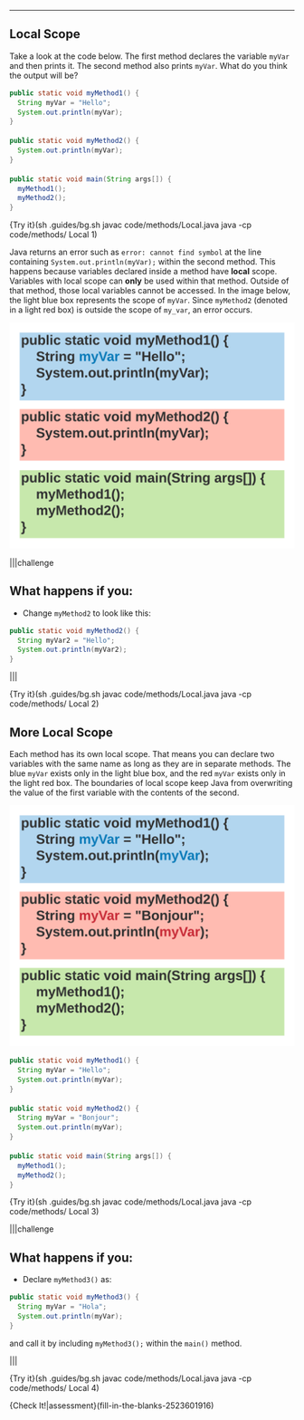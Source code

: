 ----------

## Local Scope

Take a look at the code below. The first method declares the variable `myVar` and then prints it. The second method also prints `myVar`. What do you think the output will be?

```java
public static void myMethod1() {
  String myVar = "Hello";
  System.out.println(myVar);
}

public static void myMethod2() {
  System.out.println(myVar);
}

public static void main(String args[]) {
  myMethod1();
  myMethod2();
}
```

{Try it}(sh .guides/bg.sh javac code/methods/Local.java java -cp code/methods/ Local 1)

Java returns an error such as `error: cannot find symbol` at the line containing `System.out.println(myVar);` within the second method. This happens because variables declared inside a method have **local** scope. Variables with local scope can **only** be used within that method. Outside of that method, those local variables cannot be accessed. In the image below, the light blue box represents the scope of `myVar`. Since `myMethod2` (denoted in a light red box) is outside the scope of `my_var`, an error occurs.

![.guides/img/LocalScope](.guides/img/LocalScope.png)

|||challenge
## What happens if you:
* Change `myMethod2` to look like this:
```java
public static void myMethod2() {
  String myVar2 = "Hello";
  System.out.println(myVar2);
}
```

|||

{Try it}(sh .guides/bg.sh javac code/methods/Local.java java -cp code/methods/ Local 2)

## More Local Scope

Each method has its own local scope. That means you can declare two variables with the same name as long as they are in separate methods. The blue `myVar` exists only in the light blue box, and the red `myVar` exists only in the light red box. The boundaries of local scope keep Java from overwriting the value of the first variable with the contents of the second.

![.guides/img/LocalScope2](.guides/img/LocalScope2.png)

```java
public static void myMethod1() {
  String myVar = "Hello";
  System.out.println(myVar);
}

public static void myMethod2() {
  String myVar = "Bonjour";
  System.out.println(myVar);
}

public static void main(String args[]) {
  myMethod1();
  myMethod2();
}
```

{Try it}(sh .guides/bg.sh javac code/methods/Local.java java -cp code/methods/ Local 3)

|||challenge
## What happens if you:
* Declare `myMethod3()` as:
```java
public static void myMethod3() {
  String myVar = "Hola";
  System.out.println(myVar);
}
```
and call it by including `myMethod3();` within the `main()` method.

|||

{Try it}(sh .guides/bg.sh javac code/methods/Local.java java -cp code/methods/ Local 4)

{Check It!|assessment}(fill-in-the-blanks-2523601916)
